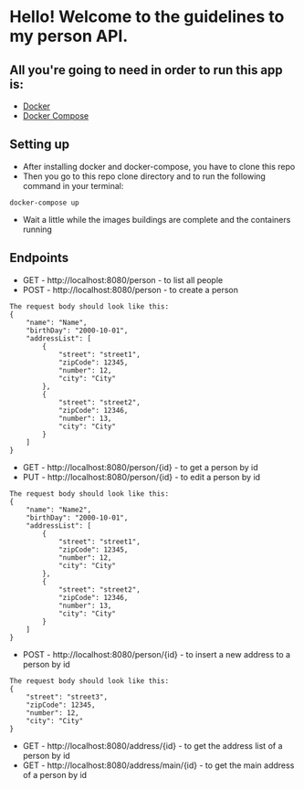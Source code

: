 # Hello! Welcome to the guidelines to my person API.

## All you're going to need in order to run this app is:

 - [Docker](https://docs.docker.com/engine/install/ubuntu/)
 - [Docker Compose](https://docs.docker.com/compose/install/)

## Setting up
 - After installing docker and docker-compose, you have to clone this repo
 - Then you go to this repo clone directory and to run the following command in your terminal:
```
docker-compose up
```
 - Wait a little while the images buildings are complete and the containers running

## Endpoints

 - GET - http://localhost:8080/person - to list all people
 - POST - http://localhost:8080/person - to create a person
```
The request body should look like this:
{
    "name": "Name",
    "birthDay": "2000-10-01",
    "addressList": [
        {
            "street": "street1",
            "zipCode": 12345,
            "number": 12,
            "city": "City"
        }, 
        {
            "street": "street2",
            "zipCode": 12346,
            "number": 13,
            "city": "City"            
        }
    ]
}
```
 - GET - http://localhost:8080/person/{id} - to get a person by id
 - PUT - http://localhost:8080/person/{id} - to edit a person by id
```
The request body should look like this:
{
    "name": "Name2",
    "birthDay": "2000-10-01",
    "addressList": [
        {
            "street": "street1",
            "zipCode": 12345,
            "number": 12,
            "city": "City"
        },
        {
            "street": "street2",
            "zipCode": 12346,
            "number": 13,
            "city": "City"
        }
    ]
}
```
 - POST - http://localhost:8080/person/{id} - to insert a new address to a person by id
```
The request body should look like this:
{
    "street": "street3",
    "zipCode": 12345,
    "number": 12,
    "city": "City"
}
```
 - GET - http://localhost:8080/address/{id} - to get the address list of a person by id
 - GET - http://localhost:8080/address/main/{id} - to get the main address of a person by id